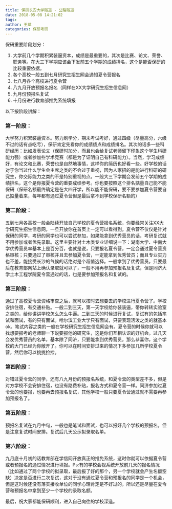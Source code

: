 ```yaml
---
title: 保研长安大学隧道 - 公路隧道
date: 2018-05-08 14:21:02
tags: 
author: 王斌
categories: 保研考研
---
```

保研重要阶段划分：
1.	大学前几个学期积累装逼资本，成绩是最重要的，其次是比赛、论文、荣誉、职务等。在大三下学期应该会下发前五个学期的成绩排名，这个是能否保研的比较重要依据。
2.	各个高校一般五到七月研究生招生网会通知夏令营报名
3.	七八月各个高校进行夏令营
4.	八九月开放预报名报名（同样在XX大学研究生招生信息网）
5.	九月份预报名复试
6.	十月份进行教育部推免系统填报


以下按阶段讲解：

### 第一阶段：

大学努力积累装逼资本。努力刷学分，期末考试考好，通过四级（尽量高分，六级不过的话有点吃亏），保研肯定先看你的成绩绩点和成绩排名。其次的话多一些科研经历：比如发表论文（保研时加分，而且也会给复试老师留下印象这个学生科研能力强）或者参加些学术竞赛（都是为了证明自己有科研能力）。当然，学习成绩好，有论文和比赛，荣誉也是自然地事情，这样你的简历也好看一些。好学校的话对于你当过什么学生会主席之类的不会过于重视，因为人家招的是能进行科研的研究生，你交际能力之类的不是特别重视的点。一般大三下学期会发前五个学期的成绩排名，这个是你报夏令营的重要成绩参考。你也要按照这个排名掂量自己能不能保研（保研名额最终确定是在大四开学，所以能不能保研，要不要参加夏令营要自己掂量着来，每年都有通过夏令营但是最后拿不到学校保研名额的）

### 第二阶段：

五到七月各高校一般会陆续开放自己学校的夏令营报名系统，你要经常关注XX大学研究生招生信息网，一旦开放你在首页上一定可以看得到。夏令营不仅仅是针对保研的同学，考研的同学也可以尝试参加，如果能拿到优秀营员的话，考研复试就不用参加或者优先录取。这里主要针对土木类专业详细说一下：湖南大学、中南大学优秀营员率基本上是百分百，也就是说，只要报名夏令营，一定会通过夏令营资格审核；只要通过了审核并且去参加夏令营，一定能拿到优秀营员；而且专业实力也不差，能接受长沙的气候的话绝对是个超值选择。一般拿到了优秀营员，只要最后在教育部网站上确认录取就可以了，一般不用再参加预报名及复试，但是同济大学土木工程学院夏令营通过的话，也是要参加预报名和复试的。

### 第三阶段：

通过了高校夏令营资格审查之后，就可以按时去想要去的学校进行夏令营了。学校安排住宿，有交通补贴。一般二到三天，第一天学校给你装装逼，带你转转实验室之类的，给你讲讲学校怎么怎么牛逼。二到三天的时候进行复试，复试有的包括笔试和面试，有的只有面试。哈尔滨工业大学只有面试，只要表现活泼之类的就基本ok。笔试内容之类的一般在学校研究生招生信息网会有。夏令营的时候你就可以找想要报考的老师聊一下说要报他的研究生，这是你们互相认识的好机会。过几天会发优秀营员的名单，基本除了同济，只要能拿到优秀营员，那么恭喜你，这个学校的大门已经为你敞开了。你可以在时间安排过来的情况下多参加几所学校夏令营，然后你可以挑挑捡捡。

### 第四阶段：

对错过夏令营的同学，还有八九月份的预报名系统，和夏令营的类型差不多，但是对方学校不会安排住宿，也没有路费补贴，报名方式和夏令营一样。同济参加过夏令营的也要报，也要再去预报名复试，其他学校一般只要夏令营通过就不需要再参加预报名了。

### 第五阶段：

预报名复试在九月中旬，一般也是笔试和面试，也可以报好几个学校的预报名，但是注意复试时间安排。复试后几天公示拟录取名单。

### 第六阶段：

九月底十月初的话教育部在学信网开放真正的推免系统，这时你就可以依据夏令营或者预报名的通过情况进行填报。Ps:有的学校会视系统开放前几天的报名情况（比如通过了两个学校的拟录取，最后报了好的那个，另一个学校就会产生名额空缺）决定是否进行二次复试，这对于没有通过夏令营和预报名的同学是一个机会，但是这时候还没有落实接收单位的同学心理肯定是不好过的，所以还是尽量在夏令营和预报名中拿到至少一个学校的录取名额。

最后，祝大家都能保研顺利，进入自己向往的学校深造。
